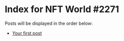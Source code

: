 # Index for NFT World #2271
Posts will be displayed in the order below:

- [Your first post](./001-first.md)

